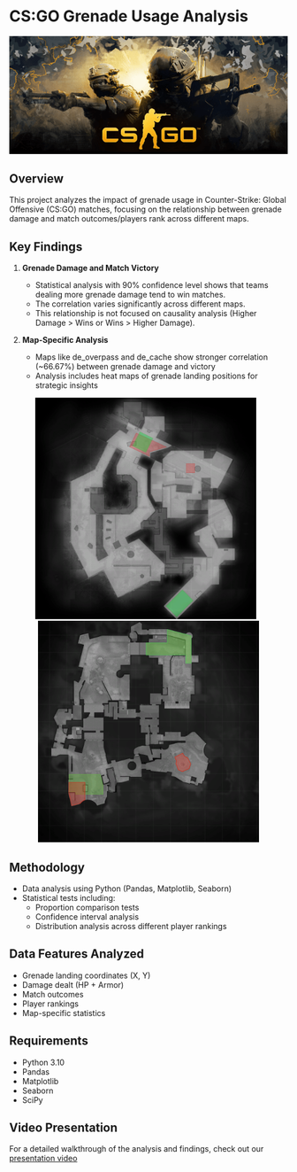 # CS:GO Grenade Usage Analysis

![CSGO Banner](csgo.png)

## Overview
This project analyzes the impact of grenade usage in Counter-Strike: Global Offensive (CS:GO) matches, focusing on the relationship between grenade damage and match outcomes/players rank across different maps.

## Key Findings

1. **Grenade Damage and Match Victory**
   - Statistical analysis with 90% confidence level shows that teams dealing more grenade damage tend to win matches.
   - The correlation varies significantly across different maps.
   - This relationship is not focused on causality analysis (Higher Damage > Wins or Wins > Higher Damage).

2. **Map-Specific Analysis**
   - Maps like de_overpass and de_cache show stronger correlation (~66.67%) between grenade damage and victory
   - Analysis includes heat maps of grenade landing positions for strategic insights

<p align="center">
  <img src="de_overpass.png" width="400" alt="Overpass Analysis" style="margin-right: 10px;"/>
  <img src="de_cbble.png" width="400" alt="Cache Analysis"/>
</p>

## Methodology
- Data analysis using Python (Pandas, Matplotlib, Seaborn)
- Statistical tests including:
  - Proportion comparison tests
  - Confidence interval analysis
  - Distribution analysis across different player rankings

## Data Features Analyzed
- Grenade landing coordinates (X, Y)
- Damage dealt (HP + Armor)
- Match outcomes
- Player rankings
- Map-specific statistics

## Requirements
- Python 3.10
- Pandas
- Matplotlib
- Seaborn
- SciPy

## Video Presentation
For a detailed walkthrough of the analysis and findings, check out our [presentation video](link_para_video_apresentaçao)
